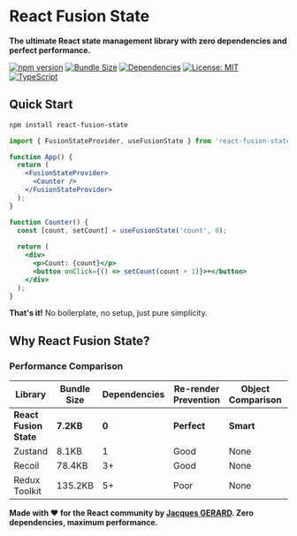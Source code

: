 # React Fusion State

**The ultimate React state management library with zero dependencies and perfect performance.**

[![npm version](https://badge.fury.io/js/react-fusion-state.svg)](https://www.npmjs.com/package/react-fusion-state)
[![Bundle Size](https://img.shields.io/bundlephobia/minzip/react-fusion-state)](https://bundlephobia.com/package/react-fusion-state)
[![Dependencies](https://img.shields.io/badge/dependencies-0-green.svg)](https://www.npmjs.com/package/react-fusion-state)
[![License: MIT](https://img.shields.io/badge/License-MIT-yellow.svg)](https://opensource.org/licenses/MIT)
[![TypeScript](https://img.shields.io/badge/TypeScript-Ready-blue.svg)](https://www.typescriptlang.org/)

## Quick Start

```bash
npm install react-fusion-state
```

```jsx
import { FusionStateProvider, useFusionState } from 'react-fusion-state';

function App() {
  return (
    <FusionStateProvider>
      <Counter />
    </FusionStateProvider>
  );
}

function Counter() {
  const [count, setCount] = useFusionState('count', 0);
  
  return (
    <div>
      <p>Count: {count}</p>
      <button onClick={() => setCount(count + 1)}>+</button>
    </div>
  );
}
```

**That's it!** No boilerplate, no setup, just pure simplicity.

## Why React Fusion State?

### Performance Comparison

| Library | Bundle Size | Dependencies | Re-render Prevention | Object Comparison | Setup Lines |
|---------|-------------|--------------|---------------------|-------------------|-------------|
| **React Fusion State** | **7.2KB** | **0** | **Perfect** | **Smart** | **1** |
| Zustand | 8.1KB | 1 | Good | None | 3 |
| Recoil | 78.4KB | 3+ | Good | None | 8 |
| Redux Toolkit | 135.2KB | 5+ | Poor | None | 18+ |

**Made with ❤️ for the React community by [Jacques GERARD](https://linkedin.com/in/jacques-gerard-dev). Zero dependencies, maximum performance.**
